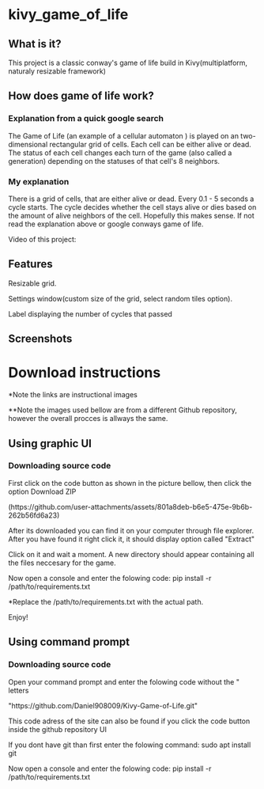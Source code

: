 # kivy_game_of_life
## What is it?
<p>This project is a classic conway's game of life build in Kivy(multiplatform, naturaly resizable framework)</p>

## How does game of life work?
### Explanation from a quick google search
<p>The Game of Life (an example of a cellular automaton ) is played on an two-dimensional rectangular grid of cells. Each cell can be either alive or dead. The status of each cell changes each turn of the game (also called a generation) depending on the statuses of that cell's 8 neighbors.</p>

### My explanation
<p>There is a grid of cells, that are either alive or dead. Every 0.1 - 5 seconds a cycle starts. The cycle decides whether the cell stays alive or dies based on the amount of alive neighbors of the cell. Hopefully this makes sense. If not read the explanation above or google conways game of life.</p>

<p>Video of this project: </p>

## Features
<p>Resizable grid.</p>
<p>Settings window(custom size of the grid, select random tiles option).</p>
<p>Label displaying the number of cycles that passed</p>

## Screenshots


<h1>Download instructions</h1>
<p>*Note the links are instructional images </p>
<p>**Note the images used bellow are from a different Github repository, however the overall procces is allways the same. </p>
<h2>Using graphic UI</h2>
<h3>Downloading source code </h3>
<p>First click on the code button as shown in the picture bellow, then click the option Download ZIP </p>
<p>(https://github.com/user-attachments/assets/801a8deb-b6e5-475e-9b6b-262b56fd6a23) </p>
<p>After its downloaded you can find it on your computer through file explorer. After you have found it right click it, it should display option called "Extract" </p>
<p>Click on it and wait a moment. A new directory should appear containing all the files neccesary for the game.</p>
<p>Now open a console and enter the folowing code: pip install -r /path/to/requirements.txt </p>
<p>*Replace the /path/to/requirements.txt with the actual path. </p>
<p>Enjoy! </p>
<h2>Using command prompt</h2>
<h3>Downloading source code </h3>
<p>Open your command prompt and enter the folowing code without the " letters </p>
<p>"https://github.com/Daniel908009/Kivy-Game-of-Life.git" </p>
<p>This code adress of the site can also be found if you click the code button inside the github repository UI </p>
<p>If you dont have git than first enter the folowing command: sudo apt install git </p>
<p>Now open a console and enter the folowing code: pip install -r /path/to/requirements.txt </p>